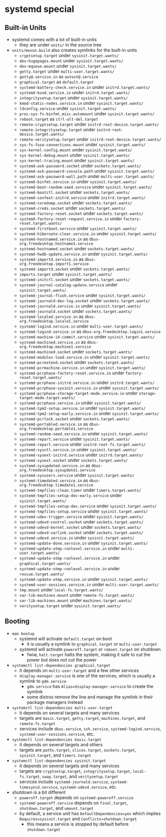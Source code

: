 systemd special
===============

## Built-in Units

- systemd comes with a lot of built-in units
  - they are under `units/` in the source tree
- `units/meson.build` also creates symlinks for the built-in units
  - `cryptsetup.target` under `sysinit.target.wants/`
  - `dev-hugepages.mount` under `sysinit.target.wants/`
  - `dev-mqueue.mount` under `sysinit.target.wants/`
  - `getty.target` under `multi-user.target.wants/`
  - `getty@.service.in` as `autovt@.service`
  - `graphical.target` as `default.target`
  - `systemd-battery-check.service.in` under `initrd.target.wants/`
  - `systemd-bsod.service.in` under `initrd.target.wants/`
  - `integritysetup.target` under `sysinit.target.wants/`
  - `kmod-static-nodes.service.in` under `sysinit.target.wants/`
  - `ldconfig.service` under `sysinit.target.wants/`
  - `proc-sys-fs-binfmt_misc.automount` under `sysinit.target.wants/`
  - `reboot.target` as `ctrl-alt-del.target`
  - `remote-cryptsetup.target` under `initrd-root-device.target.wants/`
  - `remote-integritysetup.target` under `initrd-root-device.target.wants/`
  - `remote-veritysetup.target` under `initrd-root-device.target.wants/`
  - `sys-fs-fuse-connections.mount` under `sysinit.target.wants/`
  - `sys-kernel-config.mount` under `sysinit.target.wants/`
  - `sys-kernel-debug.mount` under `sysinit.target.wants/`
  - `sys-kernel-tracing.mount` under `sysinit.target.wants/`
  - `systemd-ask-password.socket` under `sockets.target.wants/`
  - `systemd-ask-password-console.path` under `sysinit.target.wants/`
  - `systemd-ask-password-wall.path` under `multi-user.target.wants/`
  - `systemd-binfmt.service.in` under `sysinit.target.wants/`
  - `systemd-boot-random-seed.service` under `sysinit.target.wants/`
  - `systemd-bootctl.socket` under `sockets.target.wants/`
  - `systemd-confext-initrd.service` under `initrd.target.wants/`
  - `systemd-coredump.socket` under `sockets.target.wants/`
  - `systemd-creds.socket` under `sockets.target.wants/`
  - `systemd-factory-reset.socket` under `sockets.target.wants/`
  - `systemd-factory-reset-request.service.in` under `factory-reset.target.wants/`
  - `systemd-firstboot.service` under `sysinit.target.wants/`
  - `systemd-hibernate-clear.service.in` under `sysinit.target.wants/`
  - `systemd-hostnamed.service.in` as `dbus-org.freedesktop.hostname1.service`
  - `systemd-hostnamed.socket` under `sockets.target.wants/`
  - `systemd-hwdb-update.service.in` under `sysinit.target.wants/`
  - `systemd-importd.service.in` as `dbus-org.freedesktop.import1.service`
  - `systemd-importd.socket` under `sockets.target.wants/`
  - `imports.target` under `sysinit.target.wants/`
  - `systemd-initctl.socket` under `sockets.target.wants/`
  - `systemd-journal-catalog-update.service` under `sysinit.target.wants/`
  - `systemd-journal-flush.service` under `sysinit.target.wants/`
  - `systemd-journald-dev-log.socket` under `sockets.target.wants/`
  - `systemd-journald.service.in` under `sysinit.target.wants/`
  - `systemd-journald.socket` under `sockets.target.wants/`
  - `systemd-localed.service.in` as `dbus-org.freedesktop.locale1.service`
  - `systemd-logind.service.in` under `multi-user.target.wants/`
  - `systemd-logind.service.in` as `dbus-org.freedesktop.login1.service`
  - `systemd-machine-id-commit.service` under `sysinit.target.wants/`
  - `systemd-machined.service.in` as `dbus-org.freedesktop.machine1.service`
  - `systemd-machined.socket` under `sockets.target.wants/`
  - `systemd-modules-load.service.in` under `sysinit.target.wants/`
  - `systemd-pcrextend.socket` under `sockets.target.wants/`
  - `systemd-pcrmachine.service.in` under `sysinit.target.wants/`
  - `systemd-pcrphase-factory-reset.service.in` under `factory-reset.target.wants/`
  - `systemd-pcrphase-initrd.service.in` under `initrd.target.wants/`
  - `systemd-pcrphase-sysinit.service.in` under `sysinit.target.wants/`
  - `systemd-pcrphase-storage-target-mode.service.in` under `storage-target-mode.target.wants/`
  - `systemd-pcrphase.service.in` under `sysinit.target.wants/`
  - `systemd-tpm2-setup.service.in` under `sysinit.target.wants/`
  - `systemd-tpm2-setup-early.service.in` under `sysinit.target.wants/`
  - `systemd-pcrlock.socket` under `sockets.target.wants/`
  - `systemd-portabled.service.in` as `dbus-org.freedesktop.portable1.service`
  - `systemd-random-seed.service.in` under `sysinit.target.wants/`
  - `systemd-repart.service` under `sysinit.target.wants/`
  - `systemd-repart.service` under `initrd-root-fs.target.wants/`
  - `systemd-sysctl.service.in` under `sysinit.target.wants/`
  - `systemd-sysext-initrd.service` under `initrd.target.wants/`
  - `systemd-sysext.socket` under `sockets.target.wants/`
  - `systemd-sysupdated.service.in` as `dbus-org.freedesktop.sysupdate1.service`
  - `systemd-sysusers.service` under `sysinit.target.wants/`
  - `systemd-timedated.service.in` as `dbus-org.freedesktop.timedate1.service`
  - `systemd-tmpfiles-clean.timer` under `timers.target.wants/`
  - `systemd-tmpfiles-setup-dev-early.service` under `sysinit.target.wants/`
  - `systemd-tmpfiles-setup-dev.service` under `sysinit.target.wants/`
  - `systemd-tmpfiles-setup.service` under `sysinit.target.wants/`
  - `systemd-udev-trigger.service` under `sysinit.target.wants/`
  - `systemd-udevd-control.socket` under `sockets.target.wants/`
  - `systemd-udevd-kernel.socket` under `sockets.target.wants/`
  - `systemd-udevd-varlink.socket` under `sockets.target.wants/`
  - `systemd-udevd.service.in` under `sysinit.target.wants/`
  - `systemd-update-done.service.in` under `sysinit.target.wants/`
  - `systemd-update-utmp-runlevel.service.in` under `multi-user.target.wants/`
  - `systemd-update-utmp-runlevel.service.in` under `graphical.target.wants/`
  - `systemd-update-utmp-runlevel.service.in` under `rescue.target.wants/`
  - `systemd-update-utmp.service.in` under `sysinit.target.wants/`
  - `systemd-user-sessions.service.in` under `multi-user.target.wants/`
  - `tmp.mount` under `local-fs.target.wants/`
  - `var-lib-machines.mount` under `remote-fs.target.wants/`
  - `var-lib-machines.mount` under `machines.target.wants/`
  - `veritysetup.target` under `sysinit.target.wants/`

## Booting

- `man bootup`
  - systemd will activate `default.target` on boot
    - it is usually a symlink to `graphical.target` or `multi-user.target`
  - systemd will activate `poweroff.target` or `reboot.target` on shutdown
    - fwiw, `halt.target` halts the system, making it safe to cut the power
      but does not cut the power
- `systemctl list-dependencies graphical.target`
  - it depends on `multi-user.target` and a few other services
  - `display-manager.service` is one of the services, which is usually a
    symlink to `gdm.service`
    - `gdm.service` has `Alias=display-manager.service` to create the symlink
    - some distros remove the line and manage the symlink in their package
      managers instead
- `systemctl list-dependencies multi-user.target`
  - it depends on several targets and many services
  - targets are `basic.target`, `getty.target`, `machines.target`, and
    `remote-fs.target`
  - services include `dbus.service`, `ssh.service`, `systemd-logind.service`,
    `systemd-user-sessions.service`, etc.
- `systemctl list-dependencies basic.target`
  - it depends on several targets and others
  - targets are `paths.target`, `slices.target`, `sockets.target`,
    `sysinit.target`, and `timers.target`
- `systemctl list-dependencies sysinit.target`
  - it depends on several targets and many services
  - targets are `cryptsetup.target`, `integritysetup.target`,
    `local-fs.target`, `swap.target`, and `veritysetup.target`
  - services include `systemd-journald.service`, `systemd-timesyncd.service`,
    `systemd-udevd.service`, etc.
- shutdown is a bit different
  - `poweroff.target` depends on `systemd-poweroff.service`
  - `systemd-poweroff.service` depends on `final.target`, `shutdown.target`,
    and `umount.target`
  - by default, a service unit has `DefaultDependencies=yes` which implies
    `Requires=sysinit.target` and `Conflicts=shutdown.target`
    - this means a service is stopped by default before `shutdown.target`

